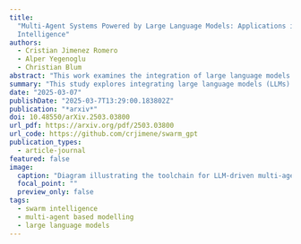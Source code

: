 ```yaml
---
title:
  "Multi-Agent Systems Powered by Large Language Models: Applications in Swarm
  Intelligence"
authors:
  - Cristian Jimenez Romero
  - Alper Yegenoglu
  - Christian Blum
abstract: "This work examines the integration of large language models (LLMs) into multi-agent simulations by replacing the hard-coded programs of agents with LLM-driven prompts. The proposed approach is showcased in the context of two examples of complex systems from the field of swarm intelligence: ant colony foraging and bird flocking. Central to this study is a toolchain that integrates LLMs with the NetLogo simulation platform, leveraging its Python extension to enable communication with GPT-4o via the OpenAI API. This toolchain facilitates prompt-driven behavior generation, allowing agents to respond adaptively to environmental data. For both example applications mentioned above, we employ both structured, rule-based prompts and autonomous, knowledge-driven prompts. Our work demonstrates how this toolchain enables LLMs to study self-organizing processes and induce emergent behaviors within multi-agent environments, paving the way for new approaches to exploring intelligent systems and modeling swarm intelligence inspired by natural phenomena."
summary: "This study explores integrating large language models (LLMs) into multi-agent simulations, replacing hard-coded agent programs with LLM-driven prompts. The approach is demonstrated using examples of ant colony foraging and bird flocking, enabling the study of self-organizing processes and emergent behaviors in multi-agent environments."
date: "2025-03-07"
publishDate: "2025-03-7T13:29:00.183802Z"
publication: "*arxiv*"
doi: 10.48550/arXiv.2503.03800
url_pdf: https://arxiv.org/pdf/2503.03800
url_code: https://github.com/crjimene/swarm_gpt
publication_types:
  - article-journal
featured: false
image:
  caption: "Diagram illustrating the toolchain for LLM-driven multi-agent simulations, integrating NetLogo and GPT-4o via the Python extension and OpenAI API."
  focal_point: ""
  preview_only: false
tags:
  - swarm intelligence
  - multi-agent based modelling
  - large language models
---
```

